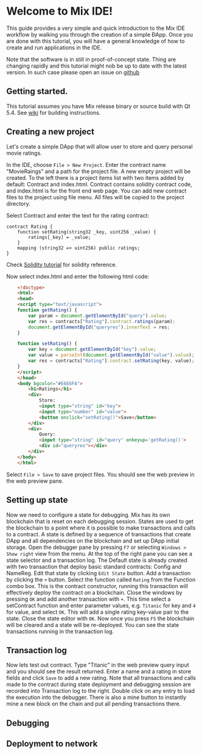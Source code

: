 # Welcome to Mix IDE!

This guide provides a very simple and quick introduction to the Mix IDE workflow by walking you through the creation of a simple ÐApp. Once you are done with this tutorial, you will have a general knowledge of how to create and run applications in the IDE.

Note that the software is in still in proof-of-concept state. Thing are changing rapidly and this tutorial might nob be up to date with the latest version. In such case please open an issue on [github](https://github.com/ethereum/cpp-ethereum/issues) 

## Getting started.

This tutorial assumes you have Mix release binary or source build with Qt 5.4. See [wiki](https://github.com/ethereum/cpp-ethereum/wiki) for building instructions.

## Creating a new project

Let's create a simple DApp that will allow user to store and query personal movie ratings.

In the IDE, choose `File > New Project`. Enter the contract name "MovieRaings" and a path for the project file. A new empty project will be created. To the left there is a project items list with two items added by default: Contract and index.html. Contract contains solidity contract code, and index.html is for the front end web page. You can add new contract files to the project using file menu. All files will be copied to the project directory.

Select Contract and enter the text for the rating contract:

	contract Rating {
		function setRating(string32 _key, uint256 _value) {
			ratings[_key] = _value;
		}
		mapping (string32 => uint256) public ratings;
	}

Check [Solidity tutorial](https://github.com/ethereum/wiki/wiki/Solidity-Tutorial) for solidity reference.

Now select index.html and enter the following html code:
```html
	<!doctype>
	<html>
	<head>
	<script type="text/javascript">
	function getRating() {
        var param = document.getElementById("query").value;
        var res = contracts["Rating"].contract.ratings(param);
        document.getElementById("queryres").innerText = res;
    }

	function setRating() {
        var key = document.getElementById("key").value;
		var value = parseInt(document.getElementById("value").value);
        var res = contracts["Rating"].contract.setRating(key, value);
    }
	</script>
	</head>
	<body bgcolor="#E6E6FA">
    	<h1>Ratings</h1>
		<div>
			Store:
        	<input type="string" id="key">
			<input type="number" id="value">
			<button onclick="setRating()">Save</button>
    	</div>
		<div>
			Query:
	        <input type="string" id="query" onkeyup='getRating()'>
			<div id="queryres"></div>
		</div>
	</body>
	</html>
```
Select `File > Save` to save project files. You should see the web preview in the web preview pane.

## Setting up state

Now we need to configure a state for debugging. Mix has its own blockchain that is reset on each debugging session. States are used to get the blockchain to a point where it is possible to make transactions and calls to a contract. A state is defined by a sequence of transactions that create DApp and all dependencies on the blockchain and set up DApp initial storage. 
Open the debugger pane by pressing `F7` or selecting `Windows > Show right` view from the menu. At the top of the right pane you can see a state selector and a transaction log. The Default state is already created with two transaction that deploy basic standard contracts: Config and NameReg. Edit that state by clicking `Edit State` button. Add a transaction by clicking the `+` button. Select the function called `Rating` from the Function combo box. This is the contract constructor, running this transaction will effectively deploy the contract on a blockchain. Close the windows by pressing `OK` and add another transaction with `+`. This time select a setContract function and enter parameter values, e.g. `Titanic` for key and `4` for value, and select `OK`. This will add a single rating key-value pair to the state. Close the state editor with `OK`. Now once you press `F5` the blockchain will be cleared and a state will be re-deployed. You can see the state transactions running in the transaction log.

## Transaction log

Now lets test out contract. Type "Titanic" in the web preview query input and you should see the result returned. Enter a name and a rating in store fields and click `Save` to add a new rating. Note that all  transactions and calls made to the contract during state deployment and debugging session are recorded into Transaction log to the right. Double click on any entry to load the execution into the debugger. There is also a mine button to instantly mine a new block on the chain and put all pending transactions there.

## Debugging

## Deployment to network